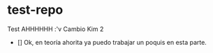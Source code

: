 # test-repo
Test
AHHHHHH :'v
Cambio Kim 2

- [] Ok, en teoría ahorita ya puedo trabajar un poquis en esta parte.